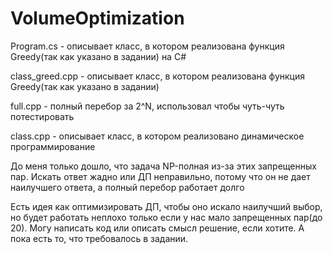 # VolumeOptimization
Program.cs - описывает класс, в котором реализована функция Greedy(так как указано в задании) на C#

class_greed.cpp - описывает класс, в котором реализована функция Greedy(так как указано в задании)

full.cpp - полный перебор за 2^N, использовал чтобы чуть-чуть потестировать

class.cpp - описывает класс, в котором реализовано динамическое программирование 

До меня только дошло, что задача NP-полная из-за этих запрещенных пар.
Искать ответ жадно или ДП неправильно, потому что он не дает наилучшего ответа, а полный перебор работает долго

Есть идея как оптимизировать ДП, чтобы оно искало наилучший выбор, но будет работать неплохо только если у нас мало запрещенных пар(до 20). Могу написать код или описать смысл решение, если хотите. А пока есть то, что требовалось в задании.
